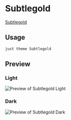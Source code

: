 # Subtlegold

[Subtlegold](#)

## Usage

```bash
just theme Subtlegold
```

## Preview

### Light

![Preview of Subtlegold Light](preview-light.png)

### Dark

![Preview of Subtlegold Dark](preview-dark.png)
